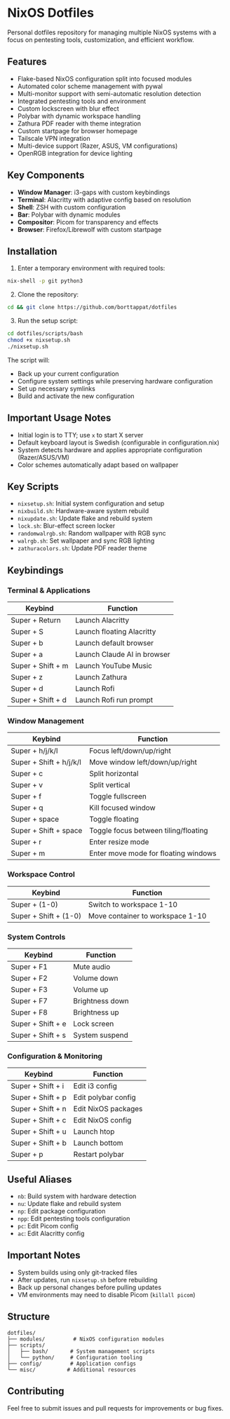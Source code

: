 # NixOS Dotfiles

Personal dotfiles repository for managing multiple NixOS systems with a focus on pentesting tools, customization, and efficient workflow.

## Features

- Flake-based NixOS configuration split into focused modules
- Automated color scheme management with pywal
- Multi-monitor support with semi-automatic resolution detection
- Integrated pentesting tools and environment
- Custom lockscreen with blur effect
- Polybar with dynamic workspace handling
- Zathura PDF reader with theme integration
- Custom startpage for browser homepage
- Tailscale VPN integration
- Multi-device support (Razer, ASUS, VM configurations)
- OpenRGB integration for device lighting

## Key Components

- **Window Manager**: i3-gaps with custom keybindings
- **Terminal**: Alacritty with adaptive config based on resolution
- **Shell**: ZSH with custom configuration
- **Bar**: Polybar with dynamic modules
- **Compositor**: Picom for transparency and effects
- **Browser**: Firefox/Librewolf with custom startpage

## Installation

1. Enter a temporary environment with required tools:
```bash
nix-shell -p git python3
```

2. Clone the repository:
```bash
cd && git clone https://github.com/borttappat/dotfiles
```

3. Run the setup script:
```bash
cd dotfiles/scripts/bash
chmod +x nixsetup.sh
./nixsetup.sh
```

The script will:
- Back up your current configuration
- Configure system settings while preserving hardware configuration
- Set up necessary symlinks
- Build and activate the new configuration

## Important Usage Notes

- Initial login is to TTY; use `x` to start X server
- Default keyboard layout is Swedish (configurable in configuration.nix)
- System detects hardware and applies appropriate configuration (Razer/ASUS/VM)
- Color schemes automatically adapt based on wallpaper

## Key Scripts

- `nixsetup.sh`: Initial system configuration and setup
- `nixbuild.sh`: Hardware-aware system rebuild
- `nixupdate.sh`: Update flake and rebuild system
- `lock.sh`: Blur-effect screen locker
- `randomwalrgb.sh`: Random wallpaper with RGB sync
- `walrgb.sh`: Set wallpaper and sync RGB lighting
- `zathuracolors.sh`: Update PDF reader theme

## Keybindings

### Terminal & Applications
| Keybind | Function |
|---------|----------|
| Super + Return | Launch Alacritty |
| Super + S | Launch floating Alacritty |
| Super + b | Launch default browser |
| Super + a | Launch Claude AI in browser |
| Super + Shift + m | Launch YouTube Music |
| Super + z | Launch Zathura |
| Super + d | Launch Rofi |
| Super + Shift + d | Launch Rofi run prompt |

### Window Management
| Keybind | Function |
|---------|----------|
| Super + h/j/k/l | Focus left/down/up/right |
| Super + Shift + h/j/k/l | Move window left/down/up/right |
| Super + c | Split horizontal |
| Super + v | Split vertical |
| Super + f | Toggle fullscreen |
| Super + q | Kill focused window |
| Super + space | Toggle floating |
| Super + Shift + space | Toggle focus between tiling/floating |
| Super + r | Enter resize mode |
| Super + m | Enter move mode for floating windows |

### Workspace Control
| Keybind | Function |
|---------|----------|
| Super + (1-0) | Switch to workspace 1-10 |
| Super + Shift + (1-0) | Move container to workspace 1-10 |

### System Controls
| Keybind | Function |
|---------|----------|
| Super + F1 | Mute audio |
| Super + F2 | Volume down |
| Super + F3 | Volume up |
| Super + F7 | Brightness down |
| Super + F8 | Brightness up |
| Super + Shift + e | Lock screen |
| Super + Shift + s | System suspend |

### Configuration & Monitoring
| Keybind | Function |
|---------|----------|
| Super + Shift + i | Edit i3 config |
| Super + Shift + p | Edit polybar config |
| Super + Shift + n | Edit NixOS packages |
| Super + Shift + c | Edit NixOS config |
| Super + Shift + u | Launch htop |
| Super + Shift + b | Launch bottom |
| Super + p | Restart polybar |

## Useful Aliases

- `nb`: Build system with hardware detection
- `nu`: Update flake and rebuild system
- `np`: Edit package configuration
- `npp`: Edit pentesting tools configuration
- `pc`: Edit Picom config
- `ac`: Edit Alacritty config

## Important Notes

- System builds using only git-tracked files
- After updates, run `nixsetup.sh` before rebuilding
- Back up personal changes before pulling updates
- VM environments may need to disable Picom (`killall picom`)

## Structure

```
dotfiles/
├── modules/         # NixOS configuration modules
├── scripts/
│   ├── bash/       # System management scripts
│   └── python/     # Configuration tooling
├── config/         # Application configs
└── misc/          # Additional resources
```

## Contributing

Feel free to submit issues and pull requests for improvements or bug fixes.

